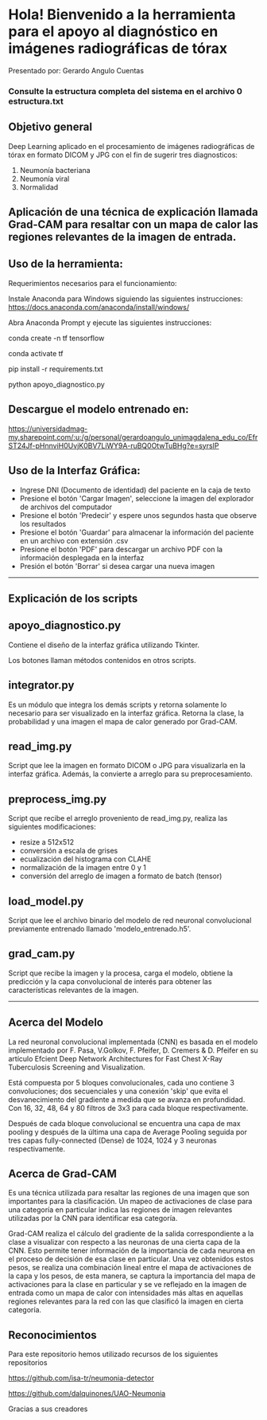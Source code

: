 # Hola! Bienvenido a la herramienta para el apoyo al diagnóstico en imágenes radiográficas de tórax
Presentado por: Gerardo Angulo Cuentas

### Consulte la estructura completa del sistema en el archivo 0 estructura.txt

## Objetivo general
Deep Learning aplicado en el procesamiento de imágenes radiográficas de tórax en formato DICOM y JPG con el fin de sugerir tres diagnosticos:

1. Neumonía bacteriana
2. Neumonía viral
3. Normalidad

Aplicación de una técnica de explicación llamada Grad-CAM para resaltar con un mapa de calor las regiones relevantes de la imagen de entrada.
---
## Uso de la herramienta:

Requerimientos necesarios para el funcionamiento:

Instale Anaconda para Windows siguiendo las siguientes instrucciones: https://docs.anaconda.com/anaconda/install/windows/

Abra Anaconda Prompt y ejecute las siguientes instrucciones:

conda create -n tf tensorflow

conda activate tf

pip install -r requirements.txt

python apoyo_diagnostico.py

## Descargue el modelo entrenado en:

https://universidadmag-my.sharepoint.com/:u:/g/personal/gerardoangulo_unimagdalena_edu_co/EfrST24Jf-pHnnviH0UvjK0BV7LiWY9A-ruBQ0OtwTuBHg?e=syrsIP

## Uso de la Interfaz Gráfica:

- Ingrese DNI (Documento de identidad) del paciente en la caja de texto
- Presione el botón 'Cargar Imagen', seleccione la imagen del explorador de archivos del computador
- Presione el botón 'Predecir' y espere unos segundos hasta que observe los resultados
- Presione el botón 'Guardar' para almacenar la información del paciente en un archivo con extensión .csv
- Presione el botón 'PDF' para descargar un archivo PDF con la información desplegada en la interfaz
- Presión el botón 'Borrar' si desea cargar una nueva imagen
---
## Explicación de los scripts

## apoyo_diagnostico.py

Contiene el diseño de la interfaz gráfica utilizando Tkinter.

Los botones llaman métodos contenidos en otros scripts.

## integrator.py

Es un módulo que integra los demás scripts y retorna solamente lo necesario para ser visualizado en la interfaz gráfica.
Retorna la clase, la probabilidad y una imagen el mapa de calor generado por Grad-CAM.

## read_img.py

Script que lee la imagen en formato DICOM o JPG para visualizarla en la interfaz gráfica. Además, la convierte a arreglo para su preprocesamiento.

## preprocess_img.py

Script que recibe el arreglo proveniento de read_img.py, realiza las siguientes modificaciones:
- resize a 512x512
- conversión a escala de grises
- ecualización del histograma con CLAHE
- normalización de la imagen entre 0 y 1
- conversión del arreglo de imagen a formato de batch (tensor)

## load_model.py

Script que lee el archivo binario del modelo de red neuronal convolucional previamente entrenado llamado 'modelo_entrenado.h5'.

## grad_cam.py

Script que recibe la imagen y la procesa, carga el modelo, obtiene la predicción y la capa convolucional de interés para obtener las características relevantes de la imagen.

---
## Acerca del Modelo

La red neuronal convolucional implementada (CNN) es basada en el modelo implementado por F. Pasa, V.Golkov, F. Pfeifer, D. Cremers & D. Pfeifer
en su artículo Efcient Deep Network Architectures for Fast Chest X-Ray Tuberculosis Screening and Visualization.

Está compuesta por 5 bloques convolucionales, cada uno contiene 3 convoluciones; dos secuenciales y una conexión 'skip' que evita el desvanecimiento del gradiente a medida que se avanza en profundidad.
Con 16, 32, 48, 64 y 80 filtros de 3x3 para cada bloque respectivamente.

Después de cada bloque convolucional se encuentra una capa de max pooling y después de la última una capa de Average Pooling seguida por tres capas fully-connected (Dense) de 1024, 1024 y 3 neuronas respectivamente.


## Acerca de Grad-CAM

Es una técnica utilizada para resaltar las regiones de una imagen que son importantes para la clasificación. Un mapeo de activaciones de clase para una categoría en particular indica las regiones de imagen relevantes utilizadas por la CNN para identificar esa categoría.

Grad-CAM realiza el cálculo del gradiente de la salida correspondiente a la clase a visualizar con respecto a las neuronas de una cierta capa de la CNN. Esto permite tener información de la importancia de cada neurona en el proceso de decisión de esa clase en particular. Una vez obtenidos estos pesos, se realiza una combinación lineal entre el mapa de activaciones de la capa y los pesos, de esta manera, se captura la importancia del mapa de activaciones para la clase en particular y se ve reflejado en la imagen de entrada como un mapa de calor con intensidades más altas en aquellas regiones relevantes para la red con las que clasificó la imagen en cierta categoría.


## Reconocimientos 
Para este repositorio hemos utilizado recursos de los siguientes repositorios

https://github.com/isa-tr/neumonia-detector

https://github.com/dalquinones/UAO-Neumonia

Gracias a sus creadores


